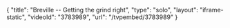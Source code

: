 {
    "title": "Breville -- Getting the grind right",
    "type": "solo",
    "layout": "iframe-static",
    "videoId": "3783989",
    "url": "\/tvpembed\/3783989"
}